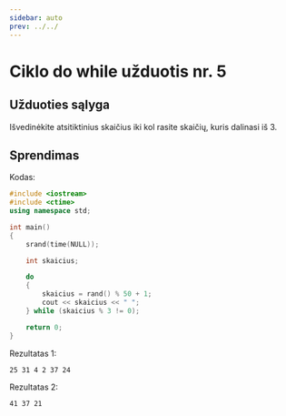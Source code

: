 ```yaml
---
sidebar: auto
prev: ../../
---
```


# Ciklo do while užduotis nr. 5

## Užduoties sąlyga

Išvedinėkite atsitiktinius skaičius iki kol rasite skaičių, kuris dalinasi iš 3.

## Sprendimas

Kodas:

```cpp
#include <iostream>
#include <ctime>
using namespace std;

int main()
{
	srand(time(NULL));

	int skaicius;

	do
	{
		skaicius = rand() % 50 + 1;
		cout << skaicius << " ";
	} while (skaicius % 3 != 0);

	return 0;
}
```

Rezultatas 1:

```
25 31 4 2 37 24
```

Rezultatas 2:

```
41 37 21
```
